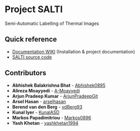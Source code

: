 # Project SALTI
Semi-Automatic Labelling of Thermal Images

## Quick reference
* [Documentation WIKI](https://github.com/tue-mps-edu/asd-pdeng-project-2020-developer/wiki/Home) (Installation & project documentation)
* [SALTI source code](SALTI/)

## Contributors
* **Abhishek Balakrishna Bhat** - [Abhishek0895](https://github.com/Abhishek0895)
* **Alireza Moayyedi** - [A-Moayyedi](https://github.com/A-Moayyedi)
* **Arjun Pradeep Kumar** - [ArjunPradeepGit](https://github.com/ArjunPradeepGit)
* **Arsel Hasan** - [arselhasan](https://github.com/arselhasan)
* **Berend van den Berg** - [vdBerg93](https://github.com/vdBerg93)
* **Kunal Iyer** - [KunalASD](https://github.com/KunalASD)
* **Markos Papadimitriou** - [Markos0896](https://github.com/Markos0896)
* **Yash Khetan** - [yashkhetan1994](https://github.com/yashkhetan1994)

